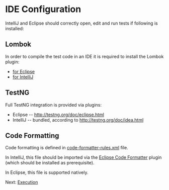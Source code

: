 # IDE Configuration

IntelliJ and Eclipse should correctly open, edit and run tests if following
is installed:

## Lombok

In order to compile the test code in an IDE it is required to install the Lombok
plugin:

* [for Eclipse](https://projectlombok.org/setup/eclipse)
* [for IntelliJ](https://projectlombok.org/setup/intellij)

## TestNG

Full TestNG integration is provided via plugins:

* Eclipse -- <http://testng.org/doc/eclipse.html>
* IntelliJ -- bundled, according to <http://testng.org/doc/idea.html>

## Code Formatting

Code formatting is defined in
[code-formatter-rules.xml](https://github.com/QA-Automation-Starter/qa-automation/blob/main/code-formatter-rules.xml)
file.

In IntelliJ, this file should be imported via the
[Eclipse Code Formatter](https://plugins.jetbrains.com/plugin/6546-adapter-for-eclipse-code-formatter)
plugin (which should be installed as prerequisite).

In Eclipse, this file is supported natively.

Next: [Execution](execution.html)
